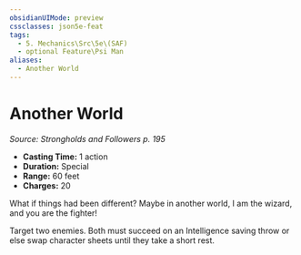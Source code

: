 ```yaml
---
obsidianUIMode: preview
cssclasses: json5e-feat
tags:
  - 5. Mechanics\Src\5e\(SAF)
  - optional Feature\Psi Man
aliases:
  - Another World
---
```

# Another World
*Source: Strongholds and Followers p. 195*  

- **Casting Time:** 1 action  
- **Duration:** Special  
- **Range:** 60 feet  
- **Charges:** 20  

What if things had been different? Maybe in another world, I am the wizard, and you are the fighter!

Target two enemies. Both must succeed on an Intelligence saving throw or else swap character sheets until they take a short rest.

